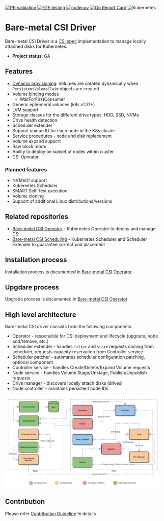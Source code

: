 [![PR validation](https://github.com/dell/csi-baremetal/actions/workflows/pr.yml/badge.svg)](https://github.com/dell/csi-baremetal/actions/workflows/pr.yml)
[![E2E testing](https://github.com/dell/csi-baremetal/actions/workflows/e2e.yml/badge.svg?branch=master&event=push)](https://github.com/dell/csi-baremetal/actions/workflows/e2e.yml)
[![codecov](https://codecov.io/gh/dell/csi-baremetal/branch/master/graph/badge.svg)](https://codecov.io/gh/dell/csi-baremetal)
[![Go Report Card](https://goreportcard.com/badge/github.com/dell/csi-baremetal)](https://goreportcard.com/report/github.com/dell/csi-baremetal)
![Kubernetes](https://img.shields.io/badge/Kubernetes-v1.18--v1.23-success?logo=kubernetes&logoColor=lightgrey)

Bare-metal CSI Driver
=====================

Bare-metal CSI Driver is a [CSI spec](https://github.com/container-storage-interface/spec) implementation to manage locally attached disks for Kubernetes.

- **Project status**: GA

Features
--------

- [Dynamic provisioning](https://kubernetes-csi.github.io/docs/external-provisioner.html): Volumes are created dynamically when `PersistentVolumeClaim` objects are created.
- Volume binding modes
  - WaitForFirstConsumer 
- Generic ephemeral volumes (k8s v1.21+)
- LVM support
- Storage classes for the different drive types: HDD, SSD, NVMe
- Drive health detection
- Scheduler extender
- Support unique ID for each node in the K8s cluster
- Service procedures - node and disk replacement
- Volume expand support
- Raw block mode
- Ability to deploy on subset of nodes within cluster
- CSI Operator

### Planned features
- NVMeOf support
- Kubernetes Scheduler
- SMART Self Test execution
- Volume cloning
- Support of additional Linux distributions/versions

Related repositories
--------------------
- [Bare-metal CSI Operator](https://github.com/dell/csi-baremetal-operator) - Kubernetes Operator to deploy and manage CSI
- [Bare-metal CSI Scheduling](https://github.com/dell/csi-baremetal-scheduling) - Kubernetes Scheduler and Scheduler Extender to guarantee correct pod placement

Installation process
--------------------

Installation process is documented in [Bare-metal CSI Operator](https://github.com/dell/csi-baremetal-operator)

Upgdare process
--------------------

Upgrade process is documented in [Bare-metal CSI Operator](https://github.com/dell/csi-baremetal-operator)

High level architecture
-----------------------

Bare-metal CSI driver consists from the following components:
- Operator - responsible for CSI deployment and lifecycle (upgrade, node add/remove, etc.)
- Scheduler extender - handles `filter` and `score` requests coming from scheduler, requests capacity reservation from Controller service
- Scheduler patcher - automates scheduler configuration patching, optional component
- Controller service - handles Create/Delete/Expand Volume requests
- Node service - handles Volume Stage/Unstage, Publish/Unpublish requests
- Drive manager - discovers locally attach disks (drives)
- Node controller - maintains persistent node IDs

![Screenshot](images/csi_architecture.png)

Contribution
------
Please refer [Contribution Guideline](https://github.com/dell/csi-baremetal/blob/master/docs/CONTRIBUTING.md) fo details
